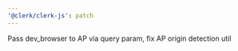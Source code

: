 ```yaml
---
'@clerk/clerk-js': patch
---
```


Pass dev_browser to AP via query param, fix AP origin detection util

